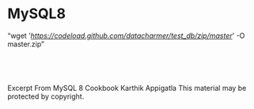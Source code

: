 # MySQL8

“wget '_https://codeload.github.com/datacharmer/test_db/zip/master_' -O master.zip”
##  

Excerpt From
MySQL 8 Cookbook
Karthik Appigatla
This material may be protected by copyright.

